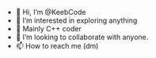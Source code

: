 - 👋 Hi, I’m @KeebCode
- 👀 I’m interested in exploring anything
- 🌱 Mainly C++ coder
- 💞️ I’m looking to collaborate with anyone. 
- 📫 How to reach me (dm) 

<!---
KeebCode/KeebCode is a ✨ special ✨ repository because its `README.md` (this file) appears on your GitHub profile.
You can click the Preview link to take a look at your changes.
--->
